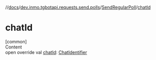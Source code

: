 //[docs](../../../index.md)/[dev.inmo.tgbotapi.requests.send.polls](../index.md)/[SendRegularPoll](index.md)/[chatId](chat-id.md)



# chatId  
[common]  
Content  
open override val [chatId](chat-id.md): [ChatIdentifier](../../dev.inmo.tgbotapi.types/-chat-identifier/index.md)  



